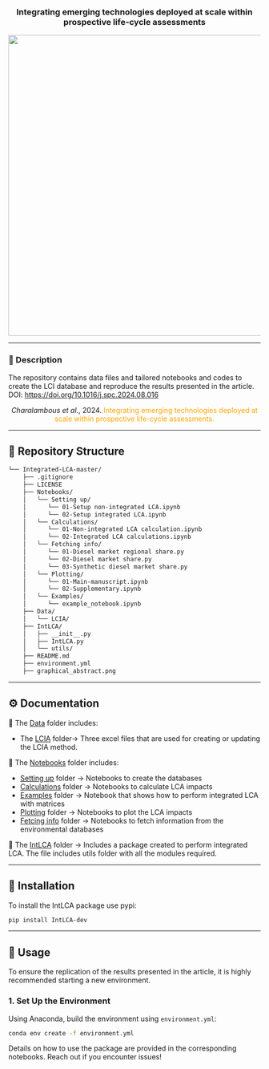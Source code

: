<div align="center">
<h3> Integrating emerging technologies deployed at scale within prospective life-cycle assessments</h3>
<div align="center">
<img src="https://github.com/MargotCha/Integrated-LCA-master/blob/main/graphical%20abstract.png" width="600" />
</div>


<div align="left">

---

### 📖  Description

The repository contains data files and tailored notebooks and codes to create the LCI database and reproduce the results presented in the article.
DOI: https://doi.org/10.1016/j.spc.2024.08.016
<div align="center">

*Charalambous et al.*, 2024. <span style="color:orange">Integrating emerging technologies deployed at scale within prospective life-cycle assessments.</span>

</div>

---


## 📂 Repository Structure

```sh
└── Integrated-LCA-master/
    ├── .gitignore
    ├── LICENSE
    ├── Notebooks/
    │   └── Setting up/ 
    │      └── 01-Setup non-integrated LCA.ipynb
    │      └── 02-Setup integrated LCA.ipynb
    │   └── Calculations/
    │      └── 01-Non-integrated LCA calculation.ipynb
    │      └── 02-Integrated LCA calculations.ipynb
    │   └── Fetching info/
    │      └── 01-Diesel market regional share.py
    │      └── 02-Diesel market share.py
    │      └── 03-Synthetic diesel market share.py
    │   └── Plotting/ 
    │      └── 01-Main-manuscript.ipynb
    │      └── 02-Supplementary.ipynb
    │   └── Examples/
    │      └── example_notebook.ipynb
    ├── Data/
    │   └── LCIA/     
    ├── IntLCA/
    │   ├── __init__.py
    │   ├── IntLCA.py
    │   └── utils/
    ├── README.md
    ├── environment.yml
    ├── graphical_abstract.png

```


---

## ⚙️ Documentation

📍 The [Data](https://github.com/MargotCha/Integrated-LCA-master/tree/main/Data) folder includes:

- The [LCIA](https://github.com/MargotCha/Integrated-LCA-master/tree/main/Data/LCIA) folder→ Three excel files that are used for creating or updating the LCIA method.

📍 The [Notebooks](https://github.com/MargotCha/Integrated-LCA-master/tree/main/Notebooks) folder includes:
- [Setting up](https://github.com/MargotCha/Integrated-LCA-master/tree/main/Notebooks/Setting%20up) folder → Notebooks to create the databases
- [Calculations](https://github.com/MargotCha/Integrated-LCA-master/tree/main/Notebooks/Calculations) folder → Notebooks to calculate LCA impacts
- [Examples](https://github.com/MargotCha/Integrated-LCA-master/tree/main/Notebooks/Examples) folder → Notebook that shows how to perform integrated LCA with matrices
- [Plotting](https://github.com/MargotCha/Integrated-LCA-master/tree/main/Notebooks/Plotting) folder → Notebooks to plot the LCA impacts
- [Fetcing info](https://github.com/MargotCha/Integrated-LCA-master/tree/main/Notebooks/Fetching%20info) folder → Notebooks to fetch information from the environmental databases

📍 The [IntLCA](https://github.com/MargotCha/Integrated-LCA-master/tree/main/Notebooks) folder  → Includes a  package created to perform integrated LCA. The file includes utils folder with all the modules required.


---
## 🔧 Installation

To install the IntLCA package use pypi:

```sh
pip install IntLCA-dev
```

---
## 🚀 Usage

To ensure the replication of the results presented in the article, it is highly recommended starting a new environment. 

### 1. Set Up the Environment

Using Anaconda, build the environment using `environment.yml`:

```bash
conda env create -f environment.yml
```
Details on how to use  the package are provided in the corresponding notebooks.
Reach out if you encounter issues!


